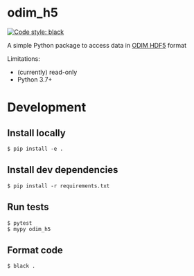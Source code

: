 # odim_h5

[![Code style: black](https://img.shields.io/badge/code%20style-black-000000.svg)](https://github.com/psf/black)

A simple Python package to access data in [ODIM HDF5](https://www.eumetnet.eu/wp-content/uploads/2019/01/ODIM_H5_v23.pdf) format 

Limitations:

- (currently) read-only
- Python 3.7+

# Development

## Install locally

    $ pip install -e .

## Install dev dependencies

    $ pip install -r requirements.txt

## Run tests

    $ pytest
    $ mypy odim_h5

## Format code

    $ black .

